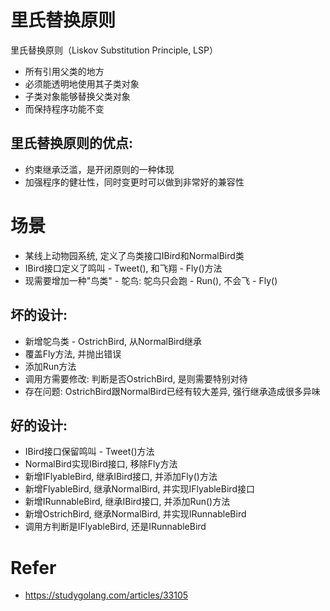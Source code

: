 # 里氏替换原则
里氏替换原则（Liskov Substitution Principle, LSP）
- 所有引用父类的地方
- 必须能透明地使用其子类对象
- 子类对象能够替换父类对象
- 而保持程序功能不变

## 里氏替换原则的优点:
- 约束继承泛滥，是开闭原则的一种体现
- 加强程序的健壮性，同时变更时可以做到非常好的兼容性

# 场景
- 某线上动物园系统, 定义了鸟类接口IBird和NormalBird类
- IBird接口定义了鸣叫 - Tweet(), 和飞翔 - Fly()方法
- 现需要增加一种"鸟类" - 鸵鸟: 鸵鸟只会跑 - Run(), 不会飞 - Fly()

## 坏的设计:
- 新增鸵鸟类 - OstrichBird, 从NormalBird继承
- 覆盖Fly方法, 并抛出错误
- 添加Run方法
- 调用方需要修改: 判断是否OstrichBird, 是则需要特别对待
- 存在问题: OstrichBird跟NormalBird已经有较大差异, 强行继承造成很多异味

## 好的设计:
- IBird接口保留鸣叫 - Tweet()方法
- NormalBird实现IBird接口, 移除Fly方法
- 新增IFlyableBird, 继承IBird接口, 并添加Fly()方法
- 新增FlyableBird, 继承NormalBird, 并实现IFlyableBird接口
- 新增IRunnableBird, 继承IBird接口, 并添加Run()方法
- 新增OstrichBird, 继承NormalBird, 并实现IRunnableBird
- 调用方判断是IFlyableBird, 还是IRunnableBird


























# Refer
- https://studygolang.com/articles/33105